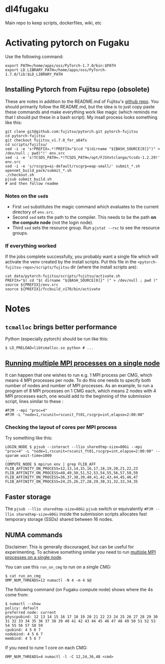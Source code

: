 # dl4fugaku
Main repo to keep scripts, dockerfiles, wiki, etc

# Activating pytorch on Fugaku
Use the following command:
```
export PATH=/home/apps/oss/PyTorch-1.7.0/bin:$PATH
export LD_LIBRARY_PATH=/home/apps/oss/PyTorch-1.7.0/lib:$LD_LIBRARY_PATH
```

## Installing Pytorch from Fujitsu repo (obsolete)

These are notes in addition to the README.md of Fujitsu's [github repo](https://github.com/fujitsu/pytorch/tree/fujitsu_v1.7.0_for_a64fx/scripts/fujitsu). 
You should primarily follow the README.md, but the idea is to just copy paste these commands and make everything work like magic (which reminds me that I should put these in a bash script).
My insall process looks something like this:

```shell
git clone git@github.com:fujitsu/pytorch.git pytorch-fujitsu
cd pytorch-fujitsu
git checkout fujitsu_v1.7.0_for_a64fx
cd scripts/fujitsu/
sed -i -e 's!PREFIX=.*!PREFIX="$(cd "$(dirname "${BASH_SOURCE[0]}")" > /dev/null ; pwd)"!' env.src
sed -i -e 's!TCSDS_PATH=.*!TCSDS_PATH=/opt/FJSVxtclanga/tcsds-1.2.29!' env.src
sed -i -e 's/rscgrp=ai-default/rscgrp=eap-small/' submit_*.sh opennmt_build_pack/submit_*.sh
./checkout.sh
pjsub submit_build.sh
# and then follow readme
```

### Notes on the `sed`s

- First `sed` substitutes the magic command which evaluates to the current directory of `env.src`.
- Second `sed` sets the path to the compiler. This needs to be the path **on the compute node** (not the login node).
- Third `sed` sets the resource group.  Run `pjstat --rsc` to see the resource groups.

### If everything worked

If the jobs complete successfully, you probably want a single file which will activate the venv created by the install scripts.  Put this file in the `<pytorch-fujitsu-repo>/scripts/fujitsu` dir (where the install scripts are):
```shell
cat data/pytorch-fujitsu/scripts/fujitsu/activate.sh 
PREFIX="$( cd "$( dirname "${BASH_SOURCE[0]}" )" > /dev/null ; pwd )"
source ${PREFIX}/env.src
source ${PREFIX}/fccbuild_v170/bin/activate
```
# Notes

## `tcmalloc` brings better performance
Python (especially pytorch) should be run like this:
```
$ LD_PRELOAD=libtcmalloc.so python # ...
```

## [Running multiple MPI processes on a single node](multimpi)
It can happen that one wishes to run e.g. 1 MPI process per CMG, which
means 4 MPI processes per node.  To do this one needs to specify both
number of nodes and number of MPI processes.  As an example, to run a
program of 8 MPI processes on 1 CMG each, which means 2 nodes with 4
MPI processes each, one would add to the beginning of the submission
script, lines similar to these :

```
#PJM --mpi "proc=4" 
#PJM -L "node=1,rscunit=rscunit_ft01,rscgrp=int,elapse=2:00:00"
```

### Checking the layout of cores per MPI process
Try something like this:
```
LOGIN_NODE $ pjsub --interact --llio sharedtmp-size=80Gi --mpi "proc=4" -L "node=1,rscunit=rscunit_ft01,rscgrp=int,elapse=2:00:00" --sparam wait-time=1000
...
COMPUTE_NODE $ mpirun env | grep FLIB_AFF
FLIB_AFFINITY_ON_PROCESS=12,13,14,15,16,17,18,19,20,21,22,23
FLIB_AFFINITY_ON_PROCESS=48,49,50,51,52,53,54,55,56,57,58,59
FLIB_AFFINITY_ON_PROCESS=36,37,38,39,40,41,42,43,44,45,46,47
FLIB_AFFINITY_ON_PROCESS=24,25,26,27,28,29,30,31,32,33,34,35
```

## Faster storage
The `pjsub --llio sharedtmp-size=80Gi` `pjsub` switch or equivalently
`#PJM --llio sharedtmp-size=80Gi` inside the submission scripts
allocates fast temporary storage (SSDs) shared between 16 nodes.

## NUMA commands
Disclaimer: This is generally discouraged, but can be useful for
experimenting.  To achieve something similar you need to run [multiple
MPI processes on a single node](#multimpi).

You can use this `run_on_cmg` to run on a single CMG:
```
$ cat run_on_cmg
OMP_NUM_THREADS=12 numactl -N 4 -m 4 $@
```
The following command (on Fugaku compute node) shows where the 4s come from:
```
$ numactl --show
policy: default
preferred node: current
physcpubind: 12 13 14 15 16 17 18 19 20 21 22 23 24 25 26 27 28 29 30 31 32 33 34 35 36 37 38 39 40 41 42 43 44 45 46 47 48 49 50 51 52 53 54 55 56 57 58 59 
cpubind: 4 5 6 7 
nodebind: 4 5 6 7 
membind: 4 5 6 7 
```

If you need to rune 1 core on each CMG: 
```
OMP_NUM_THREADS=4 numactl -l -C 12,24,36,48 <cmd>
```
